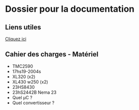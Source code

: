 # Dossier pour la documentation

## Liens utiles 

[Cliquez ici](Liens_utiles.md)

## Cahier des charges - Matériel


* TMC2590
* 17hs19-2004s
* XL320 (x2)
* XL430 w250 (x2)
* 23HS8430
* 23hS2442B Nema 23
* Quel µC ?
* Quel convertisseur ?

